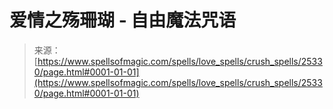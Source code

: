 <!--yml

category: 未分类

date: 2024-06-12 19:12:10

-->

# 爱情之殇珊瑚 - 自由魔法咒语

> 来源：[https://www.spellsofmagic.com/spells/love_spells/crush_spells/25330/page.html#0001-01-01](https://www.spellsofmagic.com/spells/love_spells/crush_spells/25330/page.html#0001-01-01)
